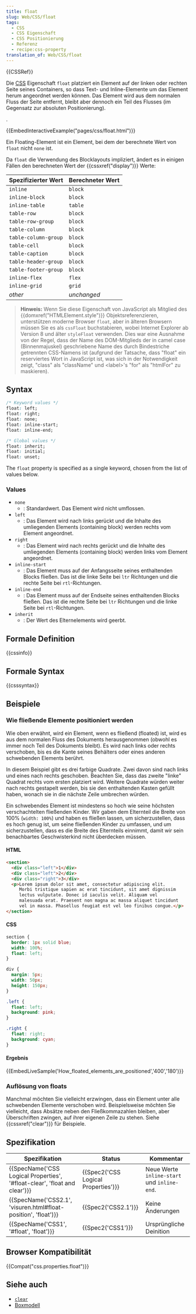 ```yaml
---
title: float
slug: Web/CSS/float
tags:
  - CSS
  - CSS Eigenschaft
  - CSS Positionierung
  - Referenz
  - recipe:css-property
translation_of: Web/CSS/float
---
```

{{CSSRef}}

Die [CSS](/de/docs/Web/CSS) Eigenschaft `float` platziert ein Element auf der linken oder rechten Seite seines Containers, so dass Text- und Inline-Elemente um das Element herum angeordnet werden können. Das Element wird aus dem normalen Fluss der Seite entfernt, bleibt aber dennoch ein Teil des Flusses (im Gegensatz zur absoluten Positionierung).

.

{{EmbedInteractiveExample("pages/css/float.html")}}

Ein Floating-Element ist ein Element, bei dem der berechnete Wert von `float` nicht `none` ist.

Da `float` die Verwendung des Blocklayouts impliziert, ändert es in einigen Fällen den berechneten Wert der {{cssxref("display")}} Werte:

| Spezifizierter Wert  | Berechneter Wert |
| -------------------- | ---------------- |
| `inline`             | `block`          |
| `inline-block`       | `block`          |
| `inline-table`       | `table`          |
| `table-row`          | `block`          |
| `table-row-group`    | `block`          |
| `table-column`       | `block`          |
| `table-column-group` | `block`          |
| `table-cell`         | `block`          |
| `table-caption`      | `block`          |
| `table-header-group` | `block`          |
| `table-footer-group` | `block`          |
| `inline-flex`        | `flex`           |
| `inline-grid`        | `grid`           |
| _other_              | _unchanged_      |

> **Hinweis:** Wenn Sie diese Eigenschaft von JavaScript als Mitglied des {{domxref("HTMLElement.style")}} Objektsreferenzieren, unterstützen moderne Browser `float`, aber in älteren Browsern müssen Sie es als `cssFloat` buchstabieren, wobei Internet Explorer ab Version 8 und älter `styleFloat` verwenden. Dies war eine Ausnahme von der Regel, dass der Name des DOM-Mitglieds der in camel case (Binnenmajuskel) geschriebene Name des durch Bindestriche getrennten CSS-Namens ist (aufgrund der Tatsache, dass "float" ein reserviertes Wort in JavaScript ist, was sich in der Notwendigkeit zeigt, "class" als "className" und \<label>'s "for" als "htmlFor" zu maskieren).

## Syntax

```css
/* Keyword values */
float: left;
float: right;
float: none;
float: inline-start;
float: inline-end;

/* Global values */
float: inherit;
float: initial;
float: unset;
```

The `float` property is specified as a single keyword, chosen from the list of values below.

### Values

- `none`
  - : Standardwert. Das Element wird nicht umflossen.
- `left`
  - : Das Element wird nach links gerückt und die Inhalte des umliegenden Elements (containing block) werden rechts vom Element angeordnet.
- `right`
  - : Das Element wird nach rechts gerückt und die Inhalte des umliegenden Elements (containing block) werden links vom Element angeordnet.
- `inline-start`
  - : Das Element muss auf der Anfangsseite seines enthaltenden Blocks fließen. Das ist die linke Seite bei `ltr` Richtungen und die rechte Seite bei `rtl`-Richtungen.
- `inline-end`
  - : Das Element muss auf der Endseite seines enthaltenden Blocks fließen. Das ist die rechte Seite bei `ltr` Richtungen und die linke Seite bei `rtl`-Richtungen.
- `inherit`
  - : Der Wert des Elternelements wird geerbt.

## Formale Definition

{{cssinfo}}

## Formale Syntax

{{csssyntax}}

## Beispiele

### Wie fließende Elemente positioniert werden

Wie oben erwähnt, wird ein Element, wenn es fließend (floated) ist, wird es aus dem normalen Fluss des Dokuments herausgenommen (obwohl es immer noch Teil des Dokuments bleibt). Es wird nach links oder rechts verschoben, bis es die Kante seines Behälters oder eines anderen schwebenden Elements berührt.

In diesem Beispiel gibt es drei farbige Quadrate. Zwei davon sind nach links und eines nach rechts geschoben. Beachten Sie, dass das zweite "linke" Quadrat rechts vom ersten platziert wird. Weitere Quadrate würden weiter nach rechts gestapelt werden, bis sie den enthaltenden Kasten gefüllt haben, wonach sie in die nächste Zeile umbrechen würden.

Ein schwebendes Element ist mindestens so hoch wie seine höchsten verschachtelten fließenden Kinder. Wir gaben dem Elternteil die Breite von 100% (`width: 100%`) und haben es fließen lassen, um sicherzustellen, dass es hoch genug ist, um seine fließenden Kinder zu umfassen, und um sicherzustellen, dass es die Breite des Elternteils einnimmt, damit wir sein benachbartes Geschwisterkind nicht überdecken müssen.

#### HTML

```html
<section>
  <div class="left">1</div>
  <div class="left">2</div>
  <div class="right">3</div>
  <p>Lorem ipsum dolor sit amet, consectetur adipiscing elit.
     Morbi tristique sapien ac erat tincidunt, sit amet dignissim
     lectus vulputate. Donec id iaculis velit. Aliquam vel
     malesuada erat. Praesent non magna ac massa aliquet tincidunt
     vel in massa. Phasellus feugiat est vel leo finibus congue.</p>
</section>
```

#### CSS

```css
section {
  border: 1px solid blue;
  width: 100%;
  float: left;
}

div {
  margin: 5px;
  width: 50px;
  height: 150px;
}

.left {
  float: left;
  background: pink;
}

.right {
  float: right;
  background: cyan;
}
```

#### Ergebnis

{{EmbedLiveSample('How_floated_elements_are_positioned','400','180')}}

### Auflösung von floats

Manchmal möchten Sie vielleicht erzwingen, dass ein Element unter alle schwebenden Elemente verschoben wird. Beispielsweise möchten Sie vielleicht, dass Absätze neben den Fließkommazahlen bleiben, aber Überschriften zwingen, auf ihrer eigenen Zeile zu stehen. Siehe {{cssxref("clear")}} für Beispiele.

## Spezifikation

| Spezifikation                                                                                    | Status                                           | Kommentar                                   |
| ------------------------------------------------------------------------------------------------ | ------------------------------------------------ | ------------------------------------------- |
| {{SpecName('CSS Logical Properties', '#float-clear', 'float and clear')}} | {{Spec2('CSS Logical Properties')}} | Neue Werte `inline-start` und `inline-end`. |
| {{SpecName('CSS2.1', 'visuren.html#float-position', 'float')}}             | {{Spec2('CSS2.1')}}                         | Keine Änderungen                            |
| {{SpecName('CSS1', '#float', 'float')}}                                             | {{Spec2('CSS1')}}                         | Ursprüngliche Deinition                     |

## Browser Kompatibilität

{{Compat("css.properties.float")}}

## Siehe auch

- [`clear`](/de/CSS/clear)
- [Boxmodell](/de/CSS/Boxmodell)
